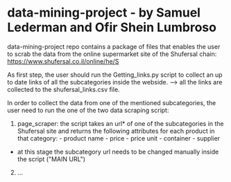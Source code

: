 # data-mining-project - by Samuel Lederman and Ofir Shein Lumbroso 

data-mining-project repo contains a package of files that enables the user to scrab the data 
from the online supermarket site of the Shufersal chain: https://www.shufersal.co.il/online/he/S 

As first step, the user should run the Getting_links.py script to collect an up to date links 
of all the subcategories inside the webside. --> all the links are collected to the shufersal_links.csv file.

In order to collect the data from one of the mentioned subcategories, the user need to run the one of the two data scraping script:

1. page_scraper: the script takes an url* of one of the subcategories in the Shufersal site and returns the following attributes for each product in that category:
            - product name
            - price
            - price unit
            - container
            - supplier
* at this stage the subcategory url needs to be changed manually inside the script ("MAIN URL")

2. ...
